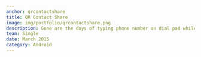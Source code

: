 ```yaml
---
anchor: qrcontactshare
title: QR Contact Share
image: img/portfolio/qrcontactshare.png
description: Gone are the days of typing phone number on dial pad while looking at a friends phone. With QR Contact Share this will become a memory of the past. No Bluetooth. No WiFi. Share a contact with Display. Select a contact to generate its QR code and scan it from another Phone to automatically add it to contact list. The source code can be found <a href="https://github.com/ShikherVerma/QRContactShare">here</a>. This project uses ZBar Library. Update [May 2016] - This was my first app that I published on google play. Not available anymore.
team: Single
date: March 2015
category: Android
---
```

